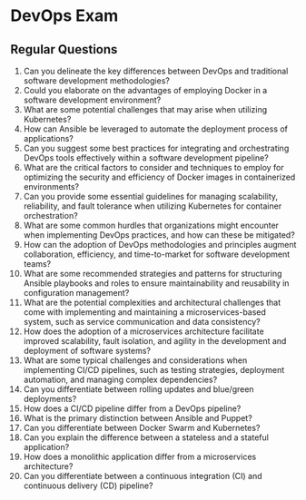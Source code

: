 # DevOps Exam

## Regular Questions

1. Can you delineate the key differences between DevOps and traditional software development methodologies?
2. Could you elaborate on the advantages of employing Docker in a software development environment?
3. What are some potential challenges that may arise when utilizing Kubernetes?
4. How can Ansible be leveraged to automate the deployment process of applications?
5. Can you suggest some best practices for integrating and orchestrating DevOps tools effectively within a software development pipeline?
6. What are the critical factors to consider and techniques to employ for optimizing the security and efficiency of Docker images in containerized environments?
7. Can you provide some essential guidelines for managing scalability, reliability, and fault tolerance when utilizing Kubernetes for container orchestration?
8. What are some common hurdles that organizations might encounter when implementing DevOps practices, and how can these be mitigated?
9. How can the adoption of DevOps methodologies and principles augment collaboration, efficiency, and time-to-market for software development teams?
10. What are some recommended strategies and patterns for structuring Ansible playbooks and roles to ensure maintainability and reusability in configuration management?
11. What are the potential complexities and architectural challenges that come with implementing and maintaining a microservices-based system, such as service communication and data consistency?
12. How does the adoption of a microservices architecture facilitate improved scalability, fault isolation, and agility in the development and deployment of software systems?
13. What are some typical challenges and considerations when implementing CI/CD pipelines, such as testing strategies, deployment automation, and managing complex dependencies?
14. Can you differentiate between rolling updates and blue/green deployments?
15. How does a CI/CD pipeline differ from a DevOps pipeline?
16. What is the primary distinction between Ansible and Puppet?
17. Can you differentiate between Docker Swarm and Kubernetes?
18. Can you explain the difference between a stateless and a stateful application?
19. How does a monolithic application differ from a microservices architecture?
20. Can you differentiate between a continuous integration (CI) and continuous delivery (CD) pipeline?

